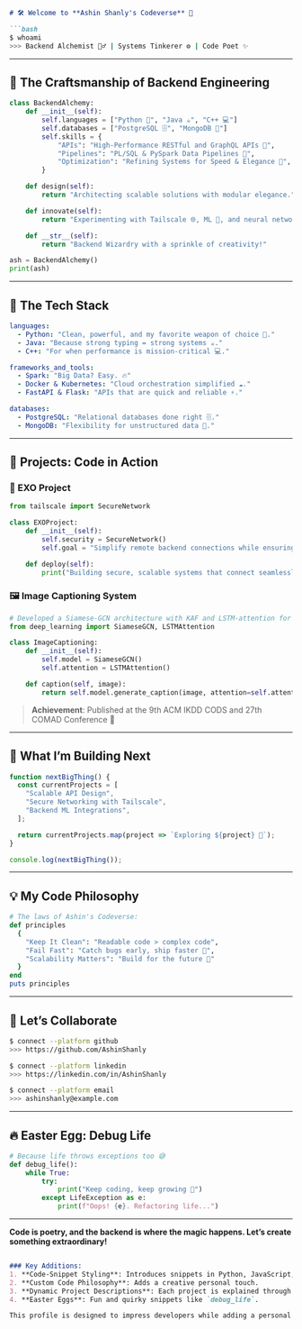 ```markdown
# 🛠️ Welcome to **Ashin Shanly's Codeverse** 🌌

```bash
$ whoami
>>> Backend Alchemist 🧙‍♂️ | Systems Tinkerer ⚙️ | Code Poet ✨
```

---

## 🌟 The Craftsmanship of Backend Engineering

```python
class BackendAlchemy:
    def __init__(self):
        self.languages = ["Python 🐍", "Java ☕", "C++ 💻"]
        self.databases = ["PostgreSQL 🗄️", "MongoDB 📂"]
        self.skills = {
            "APIs": "High-Performance RESTful and GraphQL APIs 🚀",
            "Pipelines": "PL/SQL & PySpark Data Pipelines 🌊",
            "Optimization": "Refining Systems for Speed & Elegance 🧬",
        }

    def design(self):
        return "Architecting scalable solutions with modular elegance."

    def innovate(self):
        return "Experimenting with Tailscale 🌐, ML 🤖, and neural networks 🧠."

    def __str__(self):
        return "Backend Wizardry with a sprinkle of creativity!"

ash = BackendAlchemy()
print(ash)
```

---

## 📂 The Tech Stack

```yaml
languages:
  - Python: "Clean, powerful, and my favorite weapon of choice 🐍."
  - Java: "Because strong typing = strong systems ☕."
  - C++: "For when performance is mission-critical 💻."

frameworks_and_tools:
  - Spark: "Big Data? Easy. 🔥"
  - Docker & Kubernetes: "Cloud orchestration simplified ☁️."
  - FastAPI & Flask: "APIs that are quick and reliable ⚡."

databases:
  - PostgreSQL: "Relational databases done right 🗄️."
  - MongoDB: "Flexibility for unstructured data 📂."
```

---

## 🧩 Projects: Code in Action

### 🌌 EXO Project
```python
from tailscale import SecureNetwork

class EXOProject:
    def __init__(self):
        self.security = SecureNetwork()
        self.goal = "Simplify remote backend connections while ensuring ironclad security."

    def deploy(self):
        print("Building secure, scalable systems that connect seamlessly!")
```

### 🖼️ Image Captioning System
```python
# Developed a Siamese-GCN architecture with KAF and LSTM-attention for image captioning
from deep_learning import SiameseGCN, LSTMAttention

class ImageCaptioning:
    def __init__(self):
        self.model = SiameseGCN()
        self.attention = LSTMAttention()

    def caption(self, image):
        return self.model.generate_caption(image, attention=self.attention)
```
> **Achievement**: Published at the 9th ACM IKDD CODS and 27th COMAD Conference 🎉

---

## 🌱 What I’m Building Next

```javascript
function nextBigThing() {
  const currentProjects = [
    "Scalable API Design",
    "Secure Networking with Tailscale",
    "Backend ML Integrations",
  ];

  return currentProjects.map(project => `Exploring ${project} 🚀`);
}

console.log(nextBigThing());
```

---

## 💡 My Code Philosophy

```ruby
# The laws of Ashin's Codeverse:
def principles
  {
    "Keep It Clean": "Readable code > complex code",
    "Fail Fast": "Catch bugs early, ship faster 🐞",
    "Scalability Matters": "Build for the future 🚀"
  }
end
puts principles
```

---

## 🤝 Let’s Collaborate

```bash
$ connect --platform github
>>> https://github.com/AshinShanly

$ connect --platform linkedin
>>> https://linkedin.com/in/AshinShanly

$ connect --platform email
>>> ashinshanly@example.com
```

---

## 🔥 Easter Egg: Debug Life
```python
# Because life throws exceptions too 😅
def debug_life():
    while True:
        try:
            print("Keep coding, keep growing 🚀")
        except LifeException as e:
            print(f"Oops! {e}. Refactoring life...")
```

---

**Code is poetry, and the backend is where the magic happens. Let’s create something extraordinary!**
```markdown

### Key Additions:
1. **Code-Snippet Styling**: Introduces snippets in Python, JavaScript, Ruby, etc., to showcase versatility.
2. **Custom Code Philosophy**: Adds a creative personal touch.
3. **Dynamic Project Descriptions**: Each project is explained through code.
4. **Easter Eggs**: Fun and quirky snippets like `debug_life`.

This profile is designed to impress developers while adding a personal and creative flair! Let me know if you'd like further tweaks.
